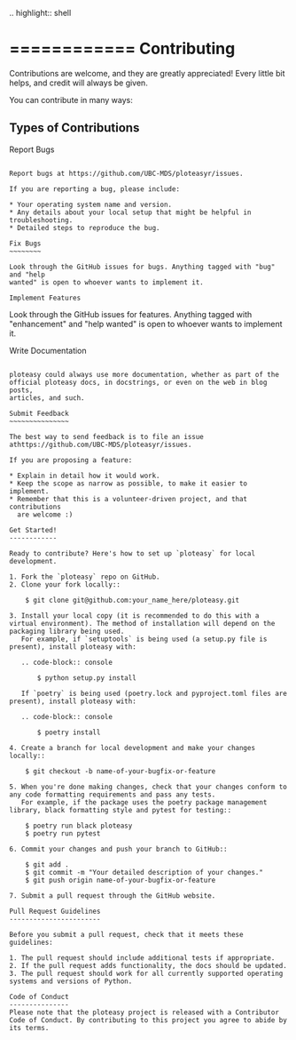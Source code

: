 .. highlight:: shell

============
Contributing
============

Contributions are welcome, and they are greatly appreciated! Every little bit
helps, and credit will always be given.

You can contribute in many ways:

Types of Contributions
----------------------

Report Bugs
~~~~~~~~~~~

Report bugs at https://github.com/UBC-MDS/ploteasyr/issues.

If you are reporting a bug, please include:

* Your operating system name and version.
* Any details about your local setup that might be helpful in troubleshooting.
* Detailed steps to reproduce the bug.

Fix Bugs
~~~~~~~~

Look through the GitHub issues for bugs. Anything tagged with "bug" and "help
wanted" is open to whoever wants to implement it.

Implement Features
~~~~~~~~~~~~~~~~~~

Look through the GitHub issues for features. Anything tagged with "enhancement"
and "help wanted" is open to whoever wants to implement it.

Write Documentation
~~~~~~~~~~~~~~~~~~~

ploteasy could always use more documentation, whether as part of the
official ploteasy docs, in docstrings, or even on the web in blog posts,
articles, and such.

Submit Feedback
~~~~~~~~~~~~~~~

The best way to send feedback is to file an issue athttps://github.com/UBC-MDS/ploteasyr/issues.

If you are proposing a feature:

* Explain in detail how it would work.
* Keep the scope as narrow as possible, to make it easier to implement.
* Remember that this is a volunteer-driven project, and that contributions
  are welcome :)

Get Started!
------------

Ready to contribute? Here's how to set up `ploteasy` for local development.

1. Fork the `ploteasy` repo on GitHub.
2. Clone your fork locally::

    $ git clone git@github.com:your_name_here/ploteasy.git

3. Install your local copy (it is recommended to do this with a virtual environment). The method of installation will depend on the packaging library being used.
   For example, if `setuptools` is being used (a setup.py file is present), install ploteasy with:

   .. code-block:: console

       $ python setup.py install

   If `poetry` is being used (poetry.lock and pyproject.toml files are present), install ploteasy with:

   .. code-block:: console

       $ poetry install

4. Create a branch for local development and make your changes locally::

    $ git checkout -b name-of-your-bugfix-or-feature

5. When you're done making changes, check that your changes conform to any code formatting requirements and pass any tests.
   For example, if the package uses the poetry package management library, black formatting style and pytest for testing::

    $ poetry run black ploteasy
    $ poetry run pytest

6. Commit your changes and push your branch to GitHub::

    $ git add .
    $ git commit -m "Your detailed description of your changes."
    $ git push origin name-of-your-bugfix-or-feature

7. Submit a pull request through the GitHub website.

Pull Request Guidelines
-----------------------

Before you submit a pull request, check that it meets these guidelines:

1. The pull request should include additional tests if appropriate.
2. If the pull request adds functionality, the docs should be updated.
3. The pull request should work for all currently supported operating systems and versions of Python.

Code of Conduct
---------------
Please note that the ploteasy project is released with a Contributor Code of Conduct. By contributing to this project you agree to abide by its terms.
